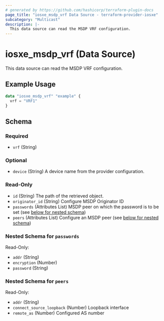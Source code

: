 ```yaml
---
# generated by https://github.com/hashicorp/terraform-plugin-docs
page_title: "iosxe_msdp_vrf Data Source - terraform-provider-iosxe"
subcategory: "Multicast"
description: |-
  This data source can read the MSDP VRF configuration.
---
```


# iosxe_msdp_vrf (Data Source)

This data source can read the MSDP VRF configuration.

## Example Usage

```terraform
data "iosxe_msdp_vrf" "example" {
  vrf = "VRF1"
}
```

<!-- schema generated by tfplugindocs -->
## Schema

### Required

- `vrf` (String)

### Optional

- `device` (String) A device name from the provider configuration.

### Read-Only

- `id` (String) The path of the retrieved object.
- `originator_id` (String) Configure MSDP Originator ID
- `passwords` (Attributes List) MSDP peer on which the password is to be set (see [below for nested schema](#nestedatt--passwords))
- `peers` (Attributes List) Configure an MSDP peer (see [below for nested schema](#nestedatt--peers))

<a id="nestedatt--passwords"></a>
### Nested Schema for `passwords`

Read-Only:

- `addr` (String)
- `encryption` (Number)
- `password` (String)


<a id="nestedatt--peers"></a>
### Nested Schema for `peers`

Read-Only:

- `addr` (String)
- `connect_source_loopback` (Number) Loopback interface
- `remote_as` (Number) Configured AS number


